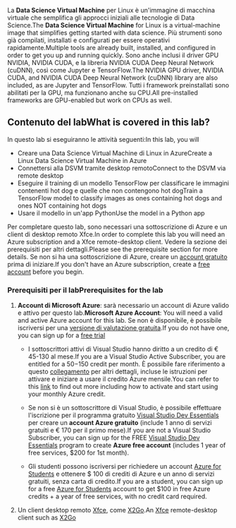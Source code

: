 <span data-ttu-id="f203a-101">La **Data Science Virtual Machine** per Linux è un'immagine di macchina virtuale che semplifica gli approcci iniziali alle tecnologie di Data Science.</span><span class="sxs-lookup"><span data-stu-id="f203a-101">The **Data Science Virtual Machine** for Linux is a virtual-machine image that simplifies getting started with data science.</span></span> <span data-ttu-id="f203a-102">Più strumenti sono già compilati, installati e configurati per essere operativi rapidamente.</span><span class="sxs-lookup"><span data-stu-id="f203a-102">Multiple tools are already built, installed, and configured in order to get you up and running quickly.</span></span> <span data-ttu-id="f203a-103">Sono anche inclusi il driver GPU NVIDIA, NVIDIA CUDA, e la libreria NVIDIA CUDA Deep Neural Network (cuDNN), così come Jupyter e TensorFlow.</span><span class="sxs-lookup"><span data-stu-id="f203a-103">The NVIDIA GPU driver, NVIDIA CUDA, and NVIDIA CUDA Deep Neural Network (cuDNN) library are also included, as are Jupyter and TensorFlow.</span></span> <span data-ttu-id="f203a-104">Tutti i framework preinstallati sono abilitati per la GPU, ma funzionano anche su CPU.</span><span class="sxs-lookup"><span data-stu-id="f203a-104">All pre-installed frameworks are GPU-enabled but work on CPUs as well.</span></span>

## <a name="what-is-covered-in-this-lab"></a><span data-ttu-id="f203a-105">Contenuto del lab</span><span class="sxs-lookup"><span data-stu-id="f203a-105">What is covered in this lab?</span></span>

 <span data-ttu-id="f203a-106">In questo lab si eseguiranno le attività seguenti:</span><span class="sxs-lookup"><span data-stu-id="f203a-106">In this lab, you will</span></span>
* <span data-ttu-id="f203a-107">Creare una Data Science Virtual Machine di Linux in Azure</span><span class="sxs-lookup"><span data-stu-id="f203a-107">Create a Linux Data Science Virtual Machine in Azure</span></span>
* <span data-ttu-id="f203a-108">Connettersi alla DSVM tramite desktop remoto</span><span class="sxs-lookup"><span data-stu-id="f203a-108">Connect to the DSVM via remote desktop</span></span>
* <span data-ttu-id="f203a-109">Eseguire il training di un modello TensorFlow per classificare le immagini contenenti hot dog e quelle che non contengono hot dog</span><span class="sxs-lookup"><span data-stu-id="f203a-109">Train a TensorFlow model to classify images as ones containing hot dogs and ones NOT containing hot dogs</span></span>
* <span data-ttu-id="f203a-110">Usare il modello in un'app Python</span><span class="sxs-lookup"><span data-stu-id="f203a-110">Use the model in a Python app</span></span>

<span data-ttu-id="f203a-111">Per completare questo lab, sono necessari una sottoscrizione di Azure e un client di desktop remoto Xfce.</span><span class="sxs-lookup"><span data-stu-id="f203a-111">In order to complete this lab you will need an Azure subscription and a Xfce remote-desktop client.</span></span> <span data-ttu-id="f203a-112">Vedere la sezione dei prerequisiti per altri dettagli.</span><span class="sxs-lookup"><span data-stu-id="f203a-112">Please see the prerequisite section for more details.</span></span> <span data-ttu-id="f203a-113">Se non si ha una sottoscrizione di Azure, creare un [account gratuito](https://azure.microsoft.com/en-us/free/?WT.mc_id=A261C142F) prima di iniziare.</span><span class="sxs-lookup"><span data-stu-id="f203a-113">If you don't have an Azure subscription, create a [free account](https://azure.microsoft.com/en-us/free/?WT.mc_id=A261C142F) before you begin.</span></span>

### <a name="prerequisites-for-the-lab"></a><span data-ttu-id="f203a-114">Prerequisiti per il lab</span><span class="sxs-lookup"><span data-stu-id="f203a-114">Prerequisites for the lab</span></span>

 1. <span data-ttu-id="f203a-115">**Account di Microsoft Azure**: sarà necessario un account di Azure valido e attivo per questo lab.</span><span class="sxs-lookup"><span data-stu-id="f203a-115">**Microsoft Azure Account**: You will need a valid and active Azure account for this lab.</span></span> <span data-ttu-id="f203a-116">Se non è disponibile, è possibile iscriversi per una [versione di valutazione gratuita](https://azure.microsoft.com/en-us/free/).</span><span class="sxs-lookup"><span data-stu-id="f203a-116">If you do not have one, you can sign up for a [free trial](https://azure.microsoft.com/en-us/free/)</span></span>

    * <span data-ttu-id="f203a-117">I sottoscrittori attivi di Visual Studio hanno diritto a un credito di € 45-130 al mese.</span><span class="sxs-lookup"><span data-stu-id="f203a-117">If you are a Visual Studio Active Subscriber, you are entitled for a $50-$150 credit per month.</span></span> <span data-ttu-id="f203a-118">È possibile fare riferimento a questo [collegamento](https://azure.microsoft.com/en-us/pricing/member-offers/msdn-benefits-details/) per altri dettagli, incluse le istruzioni per attivare e iniziare a usare il credito Azure mensile.</span><span class="sxs-lookup"><span data-stu-id="f203a-118">You can refer to this [link](https://azure.microsoft.com/en-us/pricing/member-offers/msdn-benefits-details/) to find out more including how to activate and start using your monthly Azure credit.</span></span>

    * <span data-ttu-id="f203a-119">Se non si è un sottoscrittore di Visual Studio, è possibile effettuare l'iscrizione per il programma gratuito [Visual Studio Dev Essentials](https://www.visualstudio.com/dev-essentials/) per creare un **account Azure gratuito** (include 1 anno di servizi gratuiti e € 170 per il primo mese).</span><span class="sxs-lookup"><span data-stu-id="f203a-119">If you are not a Visual Studio Subscriber, you can sign up for the FREE [Visual Studio Dev Essentials](https://www.visualstudio.com/dev-essentials/) program to create **Azure free account** (includes 1 year of free services, $200 for 1st month).</span></span>

    * <span data-ttu-id="f203a-120">Gli studenti possono iscriversi per richiedere un account [Azure for Students](https://aka.ms/azure4students) e ottenere $ 100 di crediti di Azure e un anno di servizi gratuiti, senza carta di credito.</span><span class="sxs-lookup"><span data-stu-id="f203a-120">If you are a student, you can sign up for a free [Azure for Students](https://aka.ms/azure4students) account to get $100 in free Azure credits + a year of free services, with no credit card required.</span></span> 

1. <span data-ttu-id="f203a-121">Un client desktop remoto [Xfce](https://xfce.org/), come [X2Go](https://wiki.x2go.org/doku.php/download:start).</span><span class="sxs-lookup"><span data-stu-id="f203a-121">An [Xfce](https://xfce.org/) remote-desktop client such as [X2Go](https://wiki.x2go.org/doku.php/download:start)</span></span>